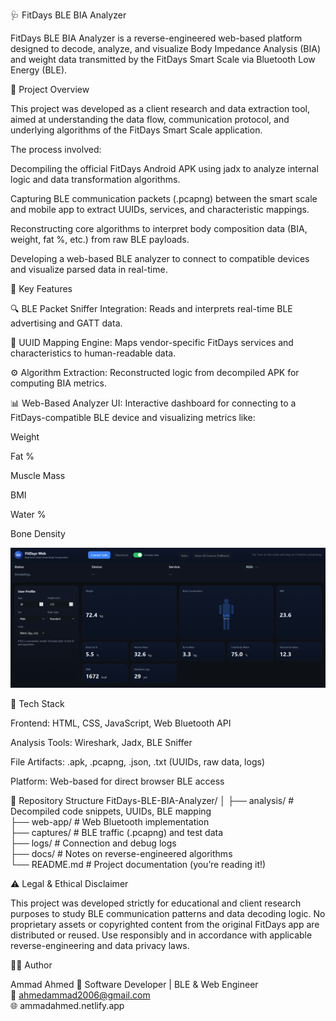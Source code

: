 🩺 FitDays BLE BIA Analyzer

FitDays BLE BIA Analyzer is a reverse-engineered web-based platform designed to decode, analyze, and visualize Body Impedance Analysis (BIA) and weight data transmitted by the FitDays Smart Scale via Bluetooth Low Energy (BLE).

🚀 Project Overview

This project was developed as a client research and data extraction tool, aimed at understanding the data flow, communication protocol, and underlying algorithms of the FitDays Smart Scale application.

The process involved:

Decompiling the official FitDays Android APK using jadx to analyze internal logic and data transformation algorithms.

Capturing BLE communication packets (.pcapng) between the smart scale and mobile app to extract UUIDs, services, and characteristic mappings.

Reconstructing core algorithms to interpret body composition data (BIA, weight, fat %, etc.) from raw BLE payloads.

Developing a web-based BLE analyzer to connect to compatible devices and visualize parsed data in real-time.

🧠 Key Features

🔍 BLE Packet Sniffer Integration: Reads and interprets real-time BLE advertising and GATT data.

🧩 UUID Mapping Engine: Maps vendor-specific FitDays services and characteristics to human-readable data.

⚙️ Algorithm Extraction: Reconstructed logic from decompiled APK for computing BIA metrics.

📊 Web-Based Analyzer UI: Interactive dashboard for connecting to a FitDays-compatible BLE device and visualizing metrics like:

Weight

Fat %

Muscle Mass

BMI

Water %

Bone Density

![FitDays BLE Analyzer UI](https://github.com/ahmedammad1709/FitDays-BLE-BIA-Analyzer/blob/main/captures/UI.PNG?raw=true)


🧱 Tech Stack

Frontend: HTML, CSS, JavaScript, Web Bluetooth API

Analysis Tools: Wireshark, Jadx, BLE Sniffer

File Artifacts: .apk, .pcapng, .json, .txt (UUIDs, raw data, logs)

Platform: Web-based for direct browser BLE access

📂 Repository Structure
FitDays-BLE-BIA-Analyzer/
│
├── analysis/                # Decompiled code snippets, UUIDs, BLE mapping <br/>
├── web-app/                 # Web Bluetooth implementation <br/>
├── captures/                # BLE traffic (.pcapng) and test data <br/>
├── logs/                    # Connection and debug logs <br/>
├── docs/                    # Notes on reverse-engineered algorithms <br/>
└── README.md                # Project documentation (you’re reading it!) <br/>

⚠️ Legal & Ethical Disclaimer

This project was developed strictly for educational and client research purposes to study BLE communication patterns and data decoding logic.
No proprietary assets or copyrighted content from the original FitDays app are distributed or reused.
Use responsibly and in accordance with applicable reverse-engineering and data privacy laws.

👨‍💻 Author

Ammad Ahmed
💼 Software Developer | BLE & Web Engineer <br/>
📧 ahmedammad2006@gmail.com <br/>
🌐 ammadahmed.netlify.app